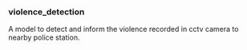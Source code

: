 ### violence_detection
A model to detect and inform the violence recorded in cctv camera to nearby police station.
